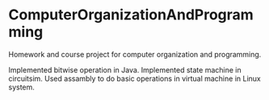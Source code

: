 # ComputerOrganizationAndProgramming
Homework and course project for computer organization and programming.

Implemented bitwise operation in Java.
Implemented state machine in circuitsim.
Used assambly to do basic operations in virtual machine in Linux system.
